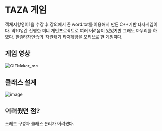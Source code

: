 # TAZA 게임

객체지향언어1을 수강 후 강의에서 준 word.txt를 이용해서 만든 C++기반 타자게임이다.
약10일간 진행한 미니 개인프로젝트로 여러 어려움이 있었지만 그래도 마무리를 하였다.
한컴타자연습의 '자원캐기'타자게임을 모티브로 한 게임이다.


## 게임 영상

![GIFMaker_me](https://github.com/user-attachments/assets/dd54d340-d258-4d84-a2b0-d685c0824cdd)



## 클래스 설계

![image](https://github.com/user-attachments/assets/65060e9f-6ca8-46ad-8abd-6203c2992d93)





## 어려웠던 점?

스레드 구성과 클래스 분리가 어려웠다.
